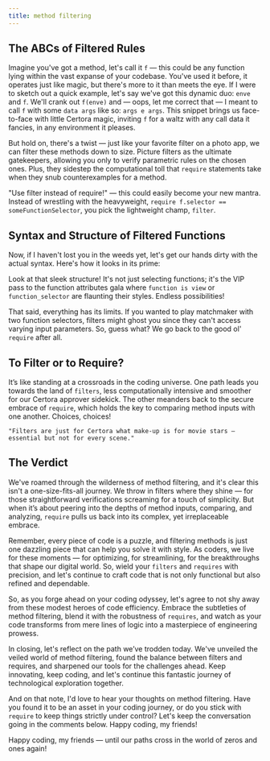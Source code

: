 ```yaml
---
title: method filtering
---
```


## The ABCs of Filtered Rules

Imagine you've got a method, let's call it `f` — this could be any function lying within the vast expanse of your codebase. You've used it before, it operates just like magic, but there's more to it than meets the eye. If I were to sketch out a quick example, let's say we've got this dynamic duo: `enve` and `f`. We'll crank out `f(enve)` and — oops, let me correct that — I meant to call `f` with some `data args` like so: `args e args`. This snippet brings us face-to-face with little Certora magic, inviting `f` for a waltz with any call data it fancies, in any environment it pleases.

But hold on, there's a twist — just like your favorite filter on a photo app, we can filter these methods down to size. Picture filters as the ultimate gatekeepers, allowing you only to verify parametric rules on the chosen ones. Plus, they sidestep the computational toll that `require` statements take when they snub counterexamples for a method.

"Use filter instead of require!" — this could easily become your new mantra. Instead of wrestling with the heavyweight, `require f.selector == someFunctionSelector`, you pick the lightweight champ, `filter`.

## Syntax and Structure of Filtered Functions

Now, if I haven't lost you in the weeds yet, let's get our hands dirty with the actual syntax. Here's how it looks in its prime:

Look at that sleek structure! It's not just selecting functions; it's the VIP pass to the function attributes gala where `function is view` or `function_selector` are flaunting their styles. Endless possibilities!

That said, everything has its limits. If you wanted to play matchmaker with two function selectors, filters might ghost you since they can't access varying input parameters. So, guess what? We go back to the good ol' `require` after all.

## To Filter or to Require?

It’s like standing at a crossroads in the coding universe. One path leads you towards the land of `filters`, less computationally intensive and smoother for our Certora approver sidekick. The other meanders back to the secure embrace of `require`, which holds the key to comparing method inputs with one another. Choices, choices!

`"Filters are just for Certora what make-up is for movie stars — essential but not for every scene."`

## The Verdict

We've roamed through the wilderness of method filtering, and it's clear this isn't a one-size-fits-all journey. We throw in filters where they shine — for those straightforward verifications screaming for a touch of simplicity. But when it’s about peering into the depths of method inputs, comparing, and analyzing, `require` pulls us back into its complex, yet irreplaceable embrace.

Remember, every piece of code is a puzzle, and filtering methods is just one dazzling piece that can help you solve it with style. As coders, we live for these moments — for optimizing, for streamlining, for the breakthroughs that shape our digital world. So, wield your `filters` and `requires` with precision, and let's continue to craft code that is not only functional but also refined and dependable.

So, as you forge ahead on your coding odyssey, let's agree to not shy away from these modest heroes of code efficiency. Embrace the subtleties of method filtering, blend it with the robustness of `requires`, and watch as your code transforms from mere lines of logic into a masterpiece of engineering prowess.

In closing, let's reflect on the path we’ve trodden today. We've unveiled the veiled world of method filtering, found the balance between filters and requires, and sharpened our tools for the challenges ahead. Keep innovating, keep coding, and let's continue this fantastic journey of technological exploration together.

And on that note, I'd love to hear your thoughts on method filtering. Have you found it to be an asset in your coding journey, or do you stick with `require` to keep things strictly under control? Let's keep the conversation going in the comments below. Happy coding, my friends!

Happy coding, my friends — until our paths cross in the world of zeros and ones again!
